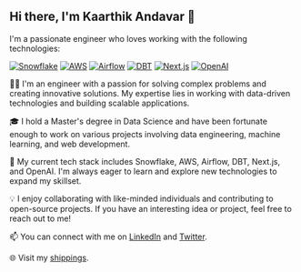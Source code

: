 ## Hi there, I'm Kaarthik Andavar 👋

I'm a passionate engineer who loves working with the following technologies:

[![Snowflake](https://img.shields.io/badge/-Snowflake-29BFFF?style=flat-square&logo=snowflake&logoColor=white)](https://www.snowflake.com/en/)
[![AWS](https://img.shields.io/badge/-AWS-232F3E?style=flat-square&logo=amazon-aws&logoColor=white)](https://aws.amazon.com/)
[![Airflow](https://img.shields.io/badge/-Airflow-017CEE?style=flat-square&logo=apache-airflow&logoColor=white)](https://airflow.apache.org/)
[![DBT](https://img.shields.io/badge/-DBT-FF694A?style=flat-square&logo=dbt&logoColor=white)](https://www.getdbt.com/)
[![Next.js](https://img.shields.io/badge/-Next.js-000000?style=flat-square&logo=next.js&logoColor=white)](https://nextjs.org/)
[![OpenAI](https://img.shields.io/badge/-OpenAI-412991?style=flat-square&logo=openai&logoColor=white)](https://openai.com/)


👨‍💻 I'm an engineer with a passion for solving complex problems and creating innovative solutions. My expertise lies in working with data-driven technologies and building scalable applications.

🎓 I hold a Master's degree in Data Science and have been fortunate enough to work on various projects involving data engineering, machine learning, and web development.

🔧 My current tech stack includes Snowflake, AWS, Airflow, DBT, Next.js, and OpenAI. I'm always eager to learn and explore new technologies to expand my skillset.

💡 I enjoy collaborating with like-minded individuals and contributing to open-source projects. If you have an interesting idea or project, feel free to reach out to me!

📫 You can connect with me on [LinkedIn](https://www.linkedin.com/in/kaarthik-andavar-b32a27143/) and [Twitter](https://twitter.com/feetup_andy).

🌐 Visit my [shippings](https://pixicaption.com).
